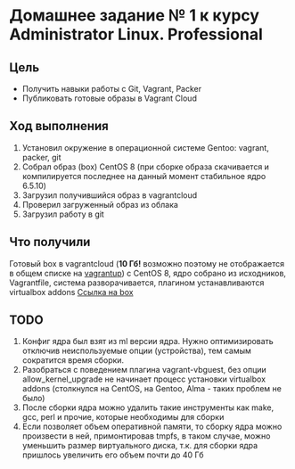 # Домашнее задание № 1 к курсу Administrator Linux. Professional

## Цель
- Получить навыки работы с Git, Vagrant, Packer
- Публиковать готовые образы в Vagrant Cloud

## Ход выполнения

1. Установил окружение в операционной системе Gentoo: vagrant, packer, git
2. Собрал образ (box) CentOS 8 (при сборке образа скачивается и компилируется последнее на данный момент стабильное ядро 6.5.10)
3. Загрузил получившийся образ в vagrantcloud
4. Проверил загруженный образ из облака
5. Загрузил работу в git

## Что получили

Готовый box в vagrantcloud (**10 Гб!** возможно поэтому не отображается в общем списке на [vagrantup](https://app.vagrantup.com/boxes/search?utf8=%E2%9C%93&sort=created&provider=&q=centos8-kernel6)) с CentOS 8, ядро собрано из исходников, Vagrantfile, система разворачивается, плагином устанавливаются virtualbox addons
[Ссылка на box](https://app.vagrantup.com/kasperwps/boxes/centos8-kernel6)

## TODO

1. Конфиг ядра был взят из ml версии ядра. Нужно оптимизировать отключив неиспользуемые опции (устройства), тем самым сократится время сборки.
2. Разобраться с поведением плагина vagrant-vbguest, без опции allow_kernel_upgrade не начинает процесс установки virtualbox addons (столкнулся на CentOS, на Gentoo, Alma - таких проблем не было)
3. После сборки ядра можно удалить такие инструменты как make, gcc, perl и прочие, которые необходимы для сборки
4. Если позволяет объем оперативной памяти, то сборку ядра можно произвести в ней, примонтировав tmpfs, в таком случае, можно уменьшить размер виртуального диска, т.к. для сборки ядра пришлось увеличить его объем почти до 40 Гб